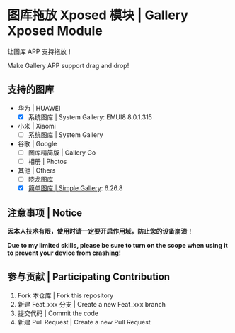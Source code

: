 # 图库拖放 Xposed 模块 | Gallery Xposed Module

让图库 APP 支持拖放！

Make Gallery APP support drag and drop!

## 支持的图库

- 华为 | HUAWEI
  - [x] 系统图库 | System Gallery: EMUI8 8.0.1.315
- 小米 | Xiaomi
  - [ ] 系统图库 | System Gallery
- 谷歌 | Google
  - [ ] 图库精简版 | Gallery Go
  - [ ] 相册 | Photos
- 其他 | Others
  - [ ] 晓龙图库
  - [x] [简单图库 | Simple Gallery](https://github.com/SimpleMobileTools/Simple-Gallery): 6.26.8

## 注意事项 | Notice

**因本人技术有限，使用时请一定要开启作用域，防止您的设备崩溃！**

**Due to my limited skills, please be sure to turn on the scope when using it to prevent your device from crashing!**

## 参与贡献 | Participating Contribution

1. Fork 本仓库 | Fork this repository
2. 新建 Feat_xxx 分支 | Create a new Feat_xxx branch
3. 提交代码 | Commit the code
4. 新建 Pull Request | Create a new Pull Request
